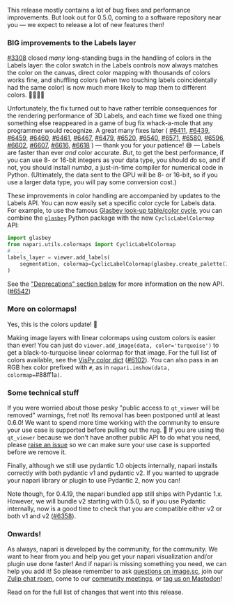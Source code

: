 This release mostly contains a lot of bug fixes and performance improvements.
But look out for 0.5.0, coming to a software repository near you — we expect to
release a lot of new features then!

### BIG improvements to the Labels layer

[#3308](https://github.com/napari/napari/pull/3308) closed *many* long-standing
bugs in the handling of colors in the Labels layer: the color swatch in the
Labels controls now always matches the color on the canvas, direct color
mapping with thousands of colors works fine, and shuffling colors (when two
touching labels coincidentally had the same color) is now much more likely to
map them to different colors. 🎨🚀🚀🚀

Unfortunately, the fix turned out to have rather
terrible consequences for the rendering performance of 3D Labels, and each time
we fixed one thing something else reappeared in a game of bug fix whack-a-mole
that any programmer would recognize. A great many
fixes later (
[#6411](https://github.com/napari/napari/pull/6411),
[#6439](https://github.com/napari/napari/pull/6439),
[#6459](https://github.com/napari/napari/pull/6459),
[#6460](https://github.com/napari/napari/pull/6460),
[#6461](https://github.com/napari/napari/pull/6461),
[#6467](https://github.com/napari/napari/pull/6467),
[#6479](https://github.com/napari/napari/pull/6479),
[#6520](https://github.com/napari/napari/pull/6520),
[#6540](https://github.com/napari/napari/pull/6540),
[#6571](https://github.com/napari/napari/pull/6571),
[#6580](https://github.com/napari/napari/pull/6580),
[#6596](https://github.com/napari/napari/pull/6596),
[#6602](https://github.com/napari/napari/pull/6602),
[#6607](https://github.com/napari/napari/pull/6607),
[#6616](https://github.com/napari/napari/pull/6616),
[#6618](https://github.com/napari/napari/pull/6618)
) — thank you for your patience! 😅 — Labels are faster than ever
*and* color accurate. *But*, to get the best performance, if you can use
8- or 16-bit integers as your data type, you should do so, and if not, you
should install *numba*, a just-in-time compiler for numerical code in Python.
(Ultimately, the data sent to the GPU will be 8- or 16-bit, so if you use a
larger data type, you will pay some conversion cost.)

These improvements in color handling are accompanied by updates to the Labels
API. You can now easily set a specific color cycle for Labels data. For
example, to use the famous [Glasbey look-up table/color
cycle](https://onlinelibrary.wiley.com/doi/10.1002/col.20327), you can combine
the [`glasbey`](https://pypi.org/project/glasbey/) Python package with the new
`CyclicLabelColormap` API:

```python
import glasbey
from napari.utils.colormaps import CyclicLabelColormap
# ...
labels_layer = viewer.add_labels(
    segmentation, colormap=CyclicLabelColormap(glasbey.create_palette(256))
)
```

See the ["Deprecations" section below](#Deprecations) for more information on
the new API. ([#6542](https://github.com/napari/napari/pull/6542))

### More on colormaps!

Yes, this is the colors update! 🌈

Making image layers with linear colormaps using custom colors is easier than
ever! You can just do `viewer.add_image(data, color='turquoise')` to get a
black-to-turquoise linear colormap for that image. For the full list of colors
available, see the
[VisPy color dict](https://github.com/vispy/vispy/blob/269ed1ac4d8126421fd5a7eb06a2996d63f46b17/vispy/color/_color_dict.py#L181)
([#6102](https://github.com/napari/napari/pull/6102)). You can also pass in an
RGB hex color prefixed with `#`, as in
`napari.imshow(data, colormap=`#88ff1a`)`.

### Some technical stuff

If you were worried about those pesky "public access to `qt_viewer` will be
removed" warnings, fret not! Its removal has been postponed until at least
0.6.0! We want to spend more time working with the community to ensure your
use case is supported before pulling out the rug. 🤝 If you are using the
`qt_viewer` because we don't have another public API to do what you need,
please [raise an issue](https://github.com/napari/napari/issues/new) so we can
make sure your use case is supported before we remove it.

Finally, although we still use pydantic 1.0 objects internally, napari
installs correctly with both pydantic v1 and pydantic v2. If you wanted to
upgrade your napari library or plugin to use Pydantic 2, now you can!

Note though, for 0.4.19, the napari bundled app still ships with Pydantic 1.x.
However, we will bundle v2 starting with 0.5.0, so if you use Pydantic
internally, now is a good time to check that you are compatible either v2 or
both v1 and v2
([#6358](https://github.com/napari/napari/pull/6358)).

### Onwards!

As always, napari is developed by the community, for the community. We want to
hear from you and help you get your napari visualization and/or plugin use done
faster! And if napari is missing something you need, we can help you add it! So
please remember to ask [questions on
image.sc](https://forum.image.sc/tag/napari), join our [Zulip chat
room](https://napari.zulipchat.com/), come to our [community
meetings](https://napari.org/stable/community/meeting_schedule.html), or [tag
us on Mastodon](https://fosstodon.org/@napari)!

Read on for the full list of changes that went into this release.

